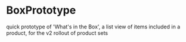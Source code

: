 BoxPrototype
============
quick prototype of 'What's in the Box', a list view of items included in a product, for the v2 rollout of product sets
